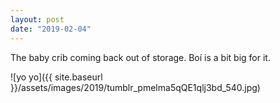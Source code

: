 ```yaml
---
layout: post
date: "2019-02-04"
---
```


The baby crib coming back out of storage. Boí is a bit big for it.

![yo yo]({{ site.baseurl }}/assets/images/2019/tumblr_pmelma5qQE1qlj3bd_540.jpg)
